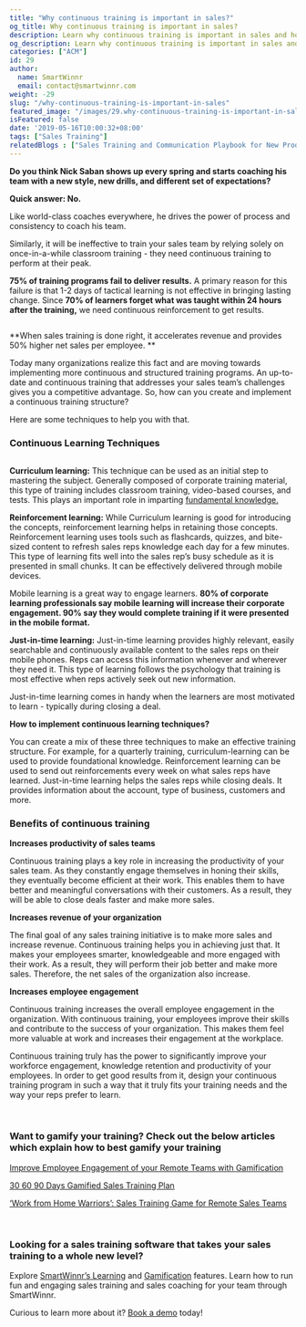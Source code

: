 ```yaml
---
title: "Why continuous training is important in sales?"
og_title: Why continuous training is important in sales?
description: Learn why continuous training is important in sales and how to implement it to drive better sales outcomes.
og_description: Learn why continuous training is important in sales and how to implement it to drive better sales outcomes.
categories: ["ACM"]
id: 29
author:
  name: SmartWinnr
  email: contact@smartwinnr.com
weight: -29
slug: "/why-continuous-training-is-important-in-sales"
featured_image: "/images/29.why-continuous-training-is-important-in-sales.png"
isFeatured: false
date: '2019-05-16T10:00:32+08:00'
tags: ["Sales Training"]
relatedBlogs : ["Sales Training and Communication Playbook for New Product Launch", "Microlearning- An effective way to train millennials", "Microlearning as a supplement for LMS", "5 Reasons Your Sales Training Is Failing", "Is Your Sales Training Not Delivering? These 5 Strategies Will Change That"]
---
```


**Do you think Nick Saban shows up every spring and starts coaching his team with a new style, new drills, and different set of expectations?**
 
**Quick answer: No.**
 
Like world-class coaches everywhere, he drives the power of process and consistency to coach his team.
 
Similarly, it will be ineffective to train your sales team by relying solely on once-in-a-while classroom training - they need continuous training to perform at their peak.

**75% of training programs fail to deliver results.** A primary reason for this failure is that 1-2 days of tactical learning is not effective in bringing lasting change. Since **70% of learners forget what was taught within 24 hours after the training,** we need continuous reinforcement to get results.

<img alt="" src="/images/statistics-of-formal-sales-training.png" class="ml-padding-top0 ml-padding-bottom0">

**When sales training is done right, it accelerates revenue and provides 50% higher net sales per employee. **

Today many organizations realize this fact and are moving towards implementing more continuous and structured training programs. An up-to-date and continuous training that addresses your sales team’s challenges gives you a competitive advantage. So, how can you create and implement a continuous training structure?

Here are some techniques to help you with that.

### **Continuous Learning Techniques**

<img alt="" src="/images/continuous learning.png" class="padding30">

**Curriculum learning:** This technique can be used as an initial step to mastering the subject. Generally composed of corporate training material, this type of training includes classroom training, video-based courses, and tests. This plays an important role in imparting <a href="https://www.smartwinnr.com/post/7-selling-skills-that-are-essential-to-ace-remote-sales/" target="_blank">fundamental knowledge.</a> 

**Reinforcement learning:** While Curriculum learning is good for introducing the concepts, reinforcement learning helps in retaining those concepts. Reinforcement learning uses tools such as flashcards, quizzes, and bite-sized content to refresh sales reps knowledge each day for a few minutes. This type of learning fits well into the sales rep’s busy schedule as it is presented in small chunks. It can be effectively delivered through mobile devices. 

Mobile learning is a great way to engage learners. **80% of corporate learning professionals say mobile learning will increase their corporate engagement. 90% say they would complete training if it were presented in the mobile format.**

**Just-in-time learning:** Just-in-time learning provides highly relevant, easily searchable and continuously available content to the sales reps on their mobile phones. Reps can access this information whenever and wherever they need it. This type of learning follows the psychology that training is most effective when reps actively seek out new information.

Just-in-time learning comes in handy when the learners are most motivated to learn - typically during closing a deal.

**How to implement continuous learning techniques?**

You can create a mix of these three techniques to make an effective training structure. For example, for a quarterly training, curriculum-learning can be used to provide foundational knowledge. Reinforcement learning can be used to send out reinforcements every week on what sales reps have learned. Just-in-time learning helps the sales reps while closing deals. It provides information about the account, type of business, customers and more.

### **Benefits of continuous training**

**Increases productivity of sales teams**

Continuous training plays a key role in increasing the productivity of your sales team. As they constantly engage themselves in honing their skills, they eventually become efficient at their work. This enables them to have better and meaningful conversations with their customers. As a result, they will be able to close deals faster and make more sales. 

**Increases revenue of your organization**

The final goal of any sales training initiative is to make more sales and increase revenue. Continuous training helps you in achieving just that. It makes your employees smarter, knowledgeable and more engaged with their work. As a result, they will perform their job better and make more sales. Therefore, the net sales of the organization also increase.

**Increases employee engagement**

Continuous training increases the overall employee engagement in the organization. With continuous training, your employees improve their skills and contribute to the success of your organization. This makes them feel more valuable at work and increases their engagement at the workplace.

Continuous training truly has the power to significantly improve your workforce engagement, knowledge retention and productivity of your employees. In order to get good results from it, design your continuous training program in such a way that it truly fits your training needs and the way your reps prefer to learn.

<br>

### **Want to gamify your training? Check out the below articles which explain how to best gamify your training**

<a href="https://smartwinnr.com/post/improve-employee-engagement-of-your-remote-teams-with-gamification/" target="_blank">Improve Employee Engagement of your Remote Teams with Gamification</a>

<a href="https://smartwinnr.com/post/30-60-90-days-gamified-sales-training-plan/" target="_blank">30 60 90 Days Gamified Sales Training Plan</a>

<a href="https://smartwinnr.com/post/work-from-home-warriors-sales-training-game-for-remote-sales-teams/" target="_blank">‘Work from Home Warriors’: Sales Training Game for Remote Sales Teams</a>

<br>

### **Looking for a sales training software that takes your sales training to a whole new level?**

Explore <a href="https://www.smartwinnr.com/product/targeted-learning/" target="_blank">SmartWinnr’s Learning</a> and <a href="https://www.smartwinnr.com/product/gamification/" target="_blank">Gamification</a> features. Learn how to run fun and engaging sales training and sales coaching for your team through SmartWinnr.

Curious to learn more about it? <a href="https://www.smartwinnr.com/request-demo/" target="_blank">Book a demo</a> today!
